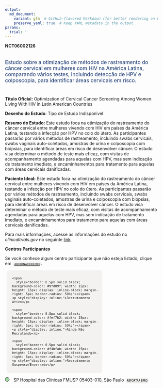 ```yaml
---
output: 
  md_document:
    variant: gfm  # GitHub-flavored Markdown (for better rendering on GitHub)
    preserve_yaml: true  # Keep YAML metadata in the output
params:
  trial: ''
---
```


**NCT06002126**

<div style="padding: 5px 5px 5px 0px; font-size: 1.20em; font-weight: 500; color: #2E4A7F; text-align: left; margin-bottom: 20px">

Estudo sobre a otimização de métodos de rastreamento do câncer cervical
em mulheres com HIV na América Latina, comparando vários testes,
incluindo detecção de HPV e colposcopia, para identificar áreas
cervicais em risco.

</div>

**Título Oficial:** Optimization of Cervical Cancer Screening Among
Women Living With HIV in Latin American Countries

**Desenho do Estudo:** Tipo de Estudo Indisponivel

**Resumo do Estudo:** Este estudo foca na otimização do rastreamento do
câncer cervical entre mulheres vivendo com HIV em países da América
Latina, testando a infecção por HPV no colo do útero. As participantes
passarão por vários métodos de rastreamento, incluindo swabs cervicais,
swabs vaginais auto-coletados, amostras de urina e colposcopia com
biópsias, para identificar áreas em risco de desenvolver câncer. O
estudo visa determinar o método de teste mais eficaz, com visitas de
acompanhamento agendadas para aquelas com HPV, mas sem indicação de
tratamento imediato, e encaminhamentos para tratamento para aquelas com
áreas cervicais danificadas.

**Paciente Ideal:** Este estudo foca na otimização do rastreamento do
câncer cervical entre mulheres vivendo com HIV em países da América
Latina, testando a infecção por HPV no colo do útero. As participantes
passarão por vários métodos de rastreamento, incluindo swabs cervicais,
swabs vaginais auto-coletados, amostras de urina e colposcopia com
biópsias, para identificar áreas em risco de desenvolver câncer. O
estudo visa determinar o método de teste mais eficaz, com visitas de
acompanhamento agendadas para aquelas com HPV, mas sem indicação de
tratamento imediato, e encaminhamentos para tratamento para aquelas com
áreas cervicais danificadas.

Para mais informações, acesse as informações do estudo no
*clinicaltrials.gov* no seguinte
[link](https://clinicaltrials.gov/ct2/show/NCT06002126)

**Centros Participantes**

Se você conhece algum centro participante que não esteja listado, clique
em
<span style="color: #2E4A7F; margin-left: 2px; padding: 4px; background-color: #f3f2f1; border-radius: 8px; font-weight: 500; font-size: 0.6em"><a
href="https://flazar.shinyapps.io/formsapp?study_nct_id=NCT06002126&amp;location_id=N%2FA&amp;location_full_name=N%2FA&amp;form_type=Adicionar%20Centro"
target="_blank">ADICIONAR CENTRO</a></span>.

<div style="margin-bottom: 8px; margin-left: 5px; padding: 8px; max-width: 300px; background-color: #f3f2f1; border-radius: 8px; font-size: 0.9em">

<div style="margin-left: 10px;">

    <span 
      style="border: 0.5px solid black; background-color: #9fd89f; width: 15px; height: 15px; display: inline-block; margin-right: 5px; border-radius: 50%;"></span>
    <p style="display: inline;">Recrutamento Ativo</p>

</div>

<div style="margin-left: 10px;">

    <span 
      style="border: 0.5px solid black; background-color: #fef7b2; width: 15px; height: 15px; display: inline-block; margin-right: 5px; border-radius: 50%;"></span>
    <p style="display: inline;">Ainda Não Recrutando</p>

</div>

<div style="margin-left: 10px;">

    <span 
      style="border: 0.5px solid black; background-color: #f4bfab; width: 15px; height: 15px; display: inline-block; margin-right: 5px; border-radius: 50%;"></span>
    <p style="display: inline;">Recrutamento Suspenso/Encerrado</p>

</div>

</div>

<span style="line-height: 0.95;"><span style="border: 0.5px solid black; display: inline-block; width: 12px; height: 12px; border-radius: 50%; margin-right: 10px; padding-bottom: 0px; background-color: #9fd89f;"></span>
SP Hospital das Clínicas FMUSP 05403-010, São Paulo
<span style="color: #2E4A7F; margin-left: 2px; padding: 4px; background-color: #f3f2f1; border-radius: 8px; font-weight: 500; font-size: 0.6em"><a
href="https://flazar.shinyapps.io/formsapp?study_nct_id=NCT06002126&amp;location_id=UNIVERSITYOFSAOPAULOSAOPAULO05403911BRAZIL&amp;location_full_name=Hospital%20das%20Cl%C3%ADnicas%20FMUSP%2C%2005403-010%2C%20S%C3%A3o%20Paulo&amp;form_type=Reportar%20Erro"
target="_blank">REPORTAR ERRO</a></span></span>
